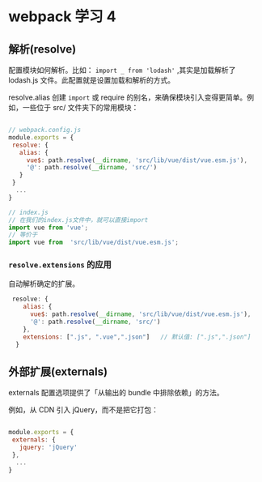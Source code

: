 # webpack 学习 4

## 解析(resolve)

配置模块如何解析。比如： `import _ from 'lodash'` ,其实是加载解析了 lodash.js 文件。此配置就是设置加载和解析的方式。

resolve.alias
创建 `import` 或 require 的别名，来确保模块引入变得更简单。例如，一些位于 src/ 文件夹下的常用模块：

```js

// webpack.config.js
module.exports = {
 resolve: {
   alias: {
     vue$: path.resolve(__dirname, 'src/lib/vue/dist/vue.esm.js'),
     '@': path.resolve(__dirname, 'src/')
   }
 }
  ...
}

// index.js
// 在我们的index.js文件中，就可以直接import
import vue from 'vue';
// 等价于
import vue from  'src/lib/vue/dist/vue.esm.js';
```

### `resolve.extensions` 的应用

自动解析确定的扩展。

```js
 resolve: {
    alias: {
      vue$: path.resolve(__dirname, 'src/lib/vue/dist/vue.esm.js'),
      '@': path.resolve(__dirname, 'src/')
    },
    extensions: [".js", ".vue",".json"]   // 默认值: [".js",".json"]
  }
```

## 外部扩展(externals)

externals 配置选项提供了「从输出的 bundle 中排除依赖」的方法。

例如，从 CDN 引入 jQuery，而不是把它打包：

```js

module.exports = {
 externals: {
   jquery: 'jQuery'
 },
  ...
}
```

